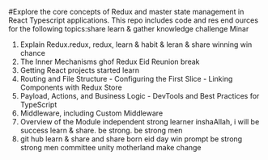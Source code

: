 #Explore the core concepts of Redux and master state management in React Typescript applications. This repo includes code and res end ources for the following topics:share learn & gather knowledge challenge Minar

1. Explain Redux.redux, redux, learn & habit & leran & share winning win chance
2. The Inner Mechanisms ghof Redux Eid Reunion break
3. Getting React projects started learn
4. Routing and File Structure - Configuring the First Slice - Linking Components with Redux Store
5. Payload, Actions, and Business Logic - DevTools and Best Practices for TypeScript
6. Middleware, including Custom Middleware
7. Overview of the Module independent strong learner inshaAllah, i will be success  learn & share. be strong. be strong men
8. git hub learn & share and share born eid day win prompt be strong strong men committee unity motherland make change
